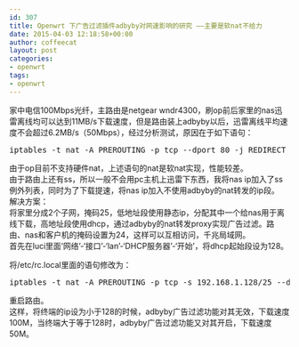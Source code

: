 ```yaml
---
id: 307
title: Openwrt 下广告过滤插件adbyby对网速影响的研究 ——主要是软nat不给力
date: 2015-04-03 12:18:58+00:00
author: coffeecat
layout: post
categories:
- openwrt
tags:
- openwrt
---
```

家中电信100Mbps光纤，主路由是netgear wndr4300，刷op前后家里的nas迅雷离线均可以达到11MB/s下载速度，但是路由装上adbyby以后，迅雷离线平均速度不会超过6.2MB/s（50Mbps），经过分析测试，原因在于如下语句：

<pre class="lang:sh decode:true " >iptables -t nat -A PREROUTING -p tcp --dport 80 -j REDIRECT --to-ports 8118</pre>

由于op目前不支持硬件nat，上述语句的nat是软nat实现，性能较差。  
由于路由上还有ss，所以一般不会用pc主机上迅雷下东西，我将nas ip加入了ss例外列表，同时为了下载提速，将nas ip加入不使用adbyby的nat转发的ip段。  
解决方案：  
将家里分成2个子网，掩码25，低地址段使用静态ip，分配其中一个给nas用于离线下载，高地址段使用dhcp，通过adbyby的nat转发proxy实现广告过滤。路由、nas和客户机的掩码设置为24，这样可以互相访问，千兆局域网。  
首先在luci里面‘网络’-‘接口’-‘lan’-‘DHCP服务器’-‘开始’，将dhcp起始段设为128。

将/etc/rc.local里面的语句修改为：

<pre class="lang:sh decode:true " >iptables -t nat -A PREROUTING -p tcp -s 192.168.1.128/25 --dport 80 -j REDIRECT --to-ports 8118</pre>

重启路由。  
这样，将终端的ip设为小于128的时候，adbyby广告过滤功能对其无效，下载速度100M，当终端大于等于128时，adbyby广告过滤功能又对其开启，下载速度50M。